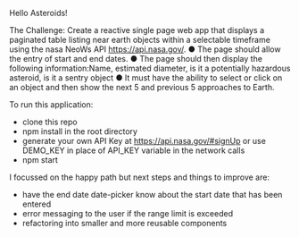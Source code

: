 Hello Asteroids!

The Challenge:
Create a reactive single page web app that displays a paginated table listing near earth objects
within a selectable timeframe using the nasa NeoWs API https://api.nasa.gov/.
● The page should allow the entry of start and end dates.
● The page should then display the following information:Name, estimated diameter, is it
a potentially hazardous asteroid, is it a sentry object
● It must have the ability to select or click on an object and then show the next 5 and
previous 5 approaches to Earth.

To run this application:
- clone this repo
- npm install in the root directory
- generate your own API Key at https://api.nasa.gov/#signUp or use DEMO_KEY in place of API_KEY variable in the network calls
- npm start

I focussed on the happy path but next steps and things to improve are:
- have the end date date-picker know about the start date that has been entered
- error messaging to the user if the range limit is exceeded
- refactoring into smaller and more reusable components
